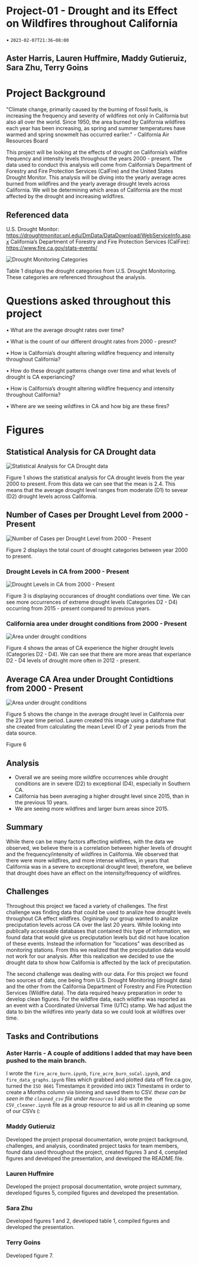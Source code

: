 # Project-01 - Drought and its Effect on Wildfires throughout California
   •   `2023-02-07T21:36−08:00`
## Aster Harris, Lauren Huffmire, Maddy Gutieruiz, Sara Zhu, Terry Goins

# Project Background

"Climate change, primarily caused by the burning of fossil fuels, is increasing the frequency and severity of wildfires not only in California but also all over the world. Since 1950, the area burned by California wildfires each year has been increasing, as spring and summer temperatures have warmed and spring snowmelt has occurred earlier." - California Air Resources Board

This project will be looking at the effects of drought on California’s wildfire frequency and intensity levels throughout the years 2000 - present. The data used to conduct this analysis will come from California’s Department of Forestry and Fire Protection Services (CalFire) and the United States Drought Monitor. This analysis will be diving into the yearly average acres burned from wildfires and the yearly average drought levels across California. We will be determining which areas of California are the most affected by the drought and increasing wildfires.

## Referenced data

U.S. Drought Monitor: https://droughtmonitor.unl.edu/DmData/DataDownload/WebServiceInfo.aspx
California’s Department of Forestry and Fire Protection Services (CalFire): https://www.fire.ca.gov/stats-events/

![Drought Monitoring Categories](https://github.com/aharris206/Project_01/blob/Maddy/Images/Drought%20categories.png)

Table 1 displays the drought categories from U.S. Drought Monitoring. These categories are referenced throughout the analysis. 



# Questions asked throughout this project
 • What are the average drought rates over time?

 • What is the count of our different drought rates from 2000 - presnt?

 • How is California’s drought altering wildfire frequency and intensity throughout California?

 • How do these drought patterns change over time and what levels of drought is CA experiancing?

 • How is California’s drought altering wildfire frequency and intensity throughout California?

 • Where are we seeing wildfires in CA and how big are these fires? 

# Figures 

## Statistical Analysis for CA Drought data
![Statistical Analysis for CA Drought data](https://github.com/aharris206/Project_01/blob/Maddy/Images/Sara_figure%202.png)

Figure 1 shows the statistical analysis for CA drought levels from the year 2000 to present. From this data we can see that the mean is 2.4. This means that the average drought level ranges from moderate (D1) to sevear (D2) drought levels across California.

## Number of Cases per Drought Level from 2000 - Present
![Number of Cases per Drought Level from 2000 - Present](https://github.com/aharris206/Project_01/blob/Maddy/Images/Saras_figure%201.png)

Figure 2 displays the total count of drought categories between year 2000 to present. 

### Drought Levels in CA from 2000 - Present
![Drought Levels in CA from 2000 - Present](https://github.com/aharris206/Project_01/blob/Maddy/Images/Drought%20Level%20over%20time_Final.png)

Figure 3 is displaying occurances of drought condiations over time. We can see more occurrences of extreme drought levels (Categories D2 - D4) occurring from 2015 - present compared to previous years. 


### California area under drought conditions from 2000 - Present
![Area under drought conditions](https://github.com/aharris206/Project_01/blob/Maddy/Images/CA%20area%20in%20drought_Final.png)

Figure 4 shows the areas of CA experience the higher drought levels (Categories D2 - D4). We can see that there are more areas that experiance D2 - D4 levels of drought more often in 2012 - present.

## Average CA Area under Drought Contidtions from 2000 - Present
![Area under drought conditions](https://user-images.githubusercontent.com/119692610/218214583-58f84772-86b7-4559-82f2-99ed0be0ae77.png)

Figure 5 shows the change in the average drought level in California over the 23 year time period. Lauren created this image using a dataframe that she created from calculating the mean Level ID of 2 year periods from the data source.

Figure 6

## Analysis 
- Overall we are seeing more wildfire occurrences while drought conditions are in severe (D2) to exceptional (D4), especially in Southern CA. 
- California has been averaging a higher drought level since 2015, than in the previous 10 years.
- We are seeing more wildfires and larger burn areas since 2015.

## Summary 
While there can be many factors affecting wildfires, with the data we observed, we believe there is a correlation between higher levels of drought and the frequency/intensity of wildfires in California. We observed that there were more wildfires, and more intense wildfires, in years that California was in a severe to exceptional drought level; therefore, we believe that drought does have an effect on the intensity/frequency of wildfires.

## Challenges
Throughout this project we faced a variety of challenges. The first challenge was finding data that could be used to analize how drought levels throughout CA effect wildfires. Orgininally our group wanted to analize preciputation levels across CA over the last 20 years. While looking into publically accessable databases that contained this type of information, we found data that would give us preciputation levels but did not have location of these events. Instead the information for "locations" was described as monitoring stations. From this we realized that the preciputation data would not work for our analysis. After this realization we decided to use the drought data to show how California is affected by the lack of preciputation. 

The second challenge was dealing with our data. For this project we found two sources of data, one being from U.S. Drought Monitoring (drought data) and the other from the California Department of Forestry and Fire Protection Services (Wildfire data). The data required heavy preparation in order to develop clean figures. For the wildfire data, each wildfire was reported as an event with a Coordinated Universal Time (UTC) stamp. We had adjust the data to bin the wildfires into yearly data so we could look at wildfires over time.  

## Tasks and Contributions

### Aster Harris - A couple of additions I added that may have been pushed to the main branch. 
I wrote the `fire_acre_burn.ipynb`, `fire_acre_burn_soCal.ipynb`, and `fire_data_graphs.ipynb` files which grabbed and plotted data off fire.ca.gov, turned the `ISO 8601` Timestamps it provided into `UNIX` Timestams in order to create a Months column via binning and saved them to CSV. *these can be seen in the `cleaned_csv` file under `Resources`* I also wrote the `CSV_cleaner.ipynb` file as a group resource to aid us all in cleaning up some of our CSVs (:

### Maddy Gutieruiz
Developed the project proposal documentation, wrote project background, challenges, and analysis, coordinated project tasks for team members, found data used throughout the project, created figures 3 and 4, compiled figures and developed the presentation, and developed the README.file.

### Lauren Huffmire
Developed the project proposal documentation, wrote project summary, developed figures 5, compiled figures and developed the presentation.

### Sara Zhu
Developed figures 1 and 2, developed table 1, compiled figures and developed the presentation. 

### Terry Goins
Developed figure 7.
